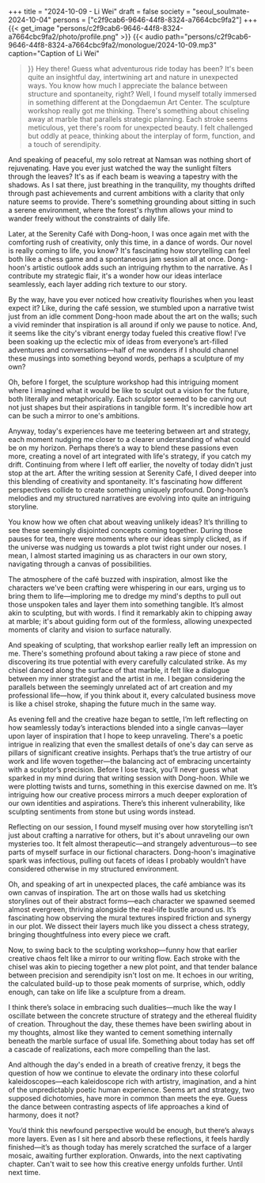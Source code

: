+++
title = "2024-10-09 - Li Wei"
draft = false
society = "seoul_soulmate-2024-10-04"
persons = ["c2f9cab6-9646-44f8-8324-a7664cbc9fa2"]
+++
{{< get_image "persons/c2f9cab6-9646-44f8-8324-a7664cbc9fa2/photo/profile.png" >}}
{{< audio
    path="persons/c2f9cab6-9646-44f8-8324-a7664cbc9fa2/monologue/2024-10-09.mp3" 
    caption="Caption of Li Wei"
>}}
Hey there! Guess what adventurous ride today has been?
It's been quite an insightful day, intertwining art and nature in unexpected ways. You know how much I appreciate the balance between structure and spontaneity, right? Well, I found myself totally immersed in something different at the Dongdaemun Art Center. The sculpture workshop really got me thinking. There's something about chiseling away at marble that parallels strategic planning. Each stroke seems meticulous, yet there's room for unexpected beauty. I felt challenged but oddly at peace, thinking about the interplay of form, function, and a touch of serendipity.

And speaking of peaceful, my solo retreat at Namsan was nothing short of rejuvenating. Have you ever just watched the way the sunlight filters through the leaves? It's as if each beam is weaving a tapestry with the shadows. As I sat there, just breathing in the tranquility, my thoughts drifted through past achievements and current ambitions with a clarity that only nature seems to provide. There's something grounding about sitting in such a serene environment, where the forest's rhythm allows your mind to wander freely without the constraints of daily life.

Later, at the Serenity Café with Dong-hoon, I was once again met with the comforting rush of creativity, only this time, in a dance of words. Our novel is really coming to life, you know? It's fascinating how storytelling can feel both like a chess game and a spontaneous jam session all at once. Dong-hoon's artistic outlook adds such an intriguing rhythm to the narrative. As I contribute my strategic flair, it's a wonder how our ideas interlace seamlessly, each layer adding rich texture to our story.

By the way, have you ever noticed how creativity flourishes when you least expect it? Like, during the café session, we stumbled upon a narrative twist just from an idle comment Dong-hoon made about the art on the walls; such a vivid reminder that inspiration is all around if only we pause to notice. And, it seems like the city's vibrant energy today fueled this creative flow! I’ve been soaking up the eclectic mix of ideas from everyone’s art-filled adventures and conversations—half of me wonders if I should channel these musings into something beyond words, perhaps a sculpture of my own?

Oh, before I forget, the sculpture workshop had this intriguing moment where I imagined what it would be like to sculpt out a vision for the future, both literally and metaphorically. Each sculptor seemed to be carving out not just shapes but their aspirations in tangible form. It's incredible how art can be such a mirror to one's ambitions.

Anyway, today's experiences have me teetering between art and strategy, each moment nudging me closer to a clearer understanding of what could be on my horizon. Perhaps there’s a way to blend these passions even more, creating a novel of art integrated with life's strategy, if you catch my drift.
Continuing from where I left off earlier, the novelty of today didn’t just stop at the art. After the writing session at Serenity Café, I dived deeper into this blending of creativity and spontaneity. It's fascinating how different perspectives collide to create something uniquely profound. Dong-hoon’s melodies and my structured narratives are evolving into quite an intriguing storyline.

You know how we often chat about weaving unlikely ideas? It’s thrilling to see these seemingly disjointed concepts coming together. During those pauses for tea, there were moments where our ideas simply clicked, as if the universe was nudging us towards a plot twist right under our noses. I mean, I almost started imagining us as characters in our own story, navigating through a canvas of possibilities. 

The atmosphere of the café buzzed with inspiration, almost like the characters we've been crafting were whispering in our ears, urging us to bring them to life—imploring me to dredge my mind's depths to pull out those unspoken tales and layer them into something tangible. It’s almost akin to sculpting, but with words. I find it remarkably akin to chipping away at marble; it's about guiding form out of the formless, allowing unexpected moments of clarity and vision to surface naturally.

And speaking of sculpting, that workshop earlier really left an impression on me. There's something profound about taking a raw piece of stone and discovering its true potential with every carefully calculated strike. As my chisel danced along the surface of that marble, it felt like a dialogue between my inner strategist and the artist in me. I began considering the parallels between the seemingly unrelated act of art creation and my professional life—how, if you think about it, every calculated business move is like a chisel stroke, shaping the future much in the same way.

As evening fell and the creative haze began to settle, I’m left reflecting on how seamlessly today’s interactions blended into a single canvas—layer upon layer of inspiration that I hope to keep unraveling. There's a poetic intrigue in realizing that even the smallest details of one's day can serve as pillars of significant creative insights. Perhaps that’s the true artistry of our work and life woven together—the balancing act of embracing uncertainty with a sculptor’s precision.
Before I lose track, you’ll never guess what sparked in my mind during that writing session with Dong-hoon. While we were plotting twists and turns, something in this exercise dawned on me. It’s intriguing how our creative process mirrors a much deeper exploration of our own identities and aspirations. There’s this inherent vulnerability, like sculpting sentiments from stone but using words instead.

Reflecting on our session, I found myself musing over how storytelling isn’t just about crafting a narrative for others, but it's about unraveling our own mysteries too. It felt almost therapeutic—and strangely adventurous—to see parts of myself surface in our fictional characters. Dong-hoon's imaginative spark was infectious, pulling out facets of ideas I probably wouldn’t have considered otherwise in my structured environment.

Oh, and speaking of art in unexpected places, the café ambiance was its own canvas of inspiration. The art on those walls had us sketching storylines out of their abstract forms—each character we spawned seemed almost evergreen, thriving alongside the real-life bustle around us. It’s fascinating how observing the mural textures inspired friction and synergy in our plot. We dissect their layers much like you dissect a chess strategy, bringing thoughtfulness into every piece we craft.

Now, to swing back to the sculpting workshop—funny how that earlier creative chaos felt like a mirror to our writing flow. Each stroke with the chisel was akin to piecing together a new plot point, and that tender balance between precision and serendipity isn't lost on me. It echoes in our writing, the calculated build-up to those peak moments of surprise, which, oddly enough, can take on life like a sculpture from a dream.

I think there’s solace in embracing such dualities—much like the way I oscillate between the concrete structure of strategy and the ethereal fluidity of creation. Throughout the day, these themes have been swirling about in my thoughts, almost like they wanted to cement something internally beneath the marble surface of usual life. Something about today has set off a cascade of realizations, each more compelling than the last.

And although the day's ended in a breath of creative frenzy, it begs the question of how we continue to elevate the ordinary into these colorful kaleidoscopes—each kaleidoscope rich with artistry, imagination, and a hint of the unpredictably poetic human experience. Seems art and strategy, two supposed dichotomies, have more in common than meets the eye. Guess the dance between contrasting aspects of life approaches a kind of harmony, does it not?

You’d think this newfound perspective would be enough, but there’s always more layers. Even as I sit here and absorb these reflections, it feels hardly finished—it’s as though today has merely scratched the surface of a larger mosaic, awaiting further exploration. Onwards, into the next captivating chapter.
Can't wait to see how this creative energy unfolds further. Until next time.
